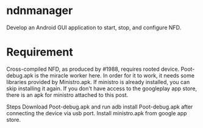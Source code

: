# ndnmanager
Develop an Android GUI application to start, stop, and configure NFD.

# Requirement
Cross-compiled NFD, as produced by #1988, requires rooted device.
Poot-debug.apk is the miracle worker here. In order for it to work, it needs some libraries provided by Ministro.apk. 
If ministro is already installed, you can skip installing it again. If you don't have access to the googleplay app store,
there is an apk for ministro attached to this post.

Steps Download Poot-debug.apk and run adb install Poot-debug.apk after connecting the device via usb port.
Install ministro.apk from google app store.
